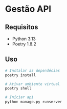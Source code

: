 # Gestão API


## Requisitos
- Python 3.13
- Poetry 1.8.2

## Uso
```bash
# Instalar as dependêcias
poetry install

# Ativar ambiente virtual
poetry shell

# Iniciar api
python manage.py runserver
```
